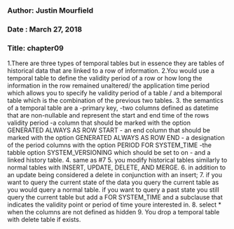### Author: Justin Mourfield
### Date : March 27, 2018
### Title: chapter09

1.There are three types of temporal tables but in essence they are tables of historical data that are linked to a row of information. 
2.You would use a temporal table to define the validity period of a row or how long the information in the row remained unaltered/ the application time period which allows you to specify he validity period of a table / and a bitemporal table which is the combination of the previous two tables. 
3. the semantics of a temporal table are a -primary key, -two columns defined as datetime that are non-nullable and represent the start and end time of the rows validity period -a column that should be marked with the option GENERATED ALWAYS AS ROW START - an end column that should be marked with the option  GENERATED ALWAYS AS ROW END - a designation of the period columns with the option PERIOD FOR SYSTEM_TIME	-the tabble option SYSTEM_VERSIONING which should be set to on - and a linked history table.
4.  same as #7
5. you modify historical tables similarly to normal tables with INSERT, UPDATE, DELETE, AND MERGE. 
6. in addition to an update being considered a delete in conjunction with an insert; 
7. if you want to query the current state of the data you query the current table as you would query a normal table. if you want to query a past state you still query the current table but add a FOR SYSTEM_TIME and a subclause that indicates the validity point or period of time youre interested in. 
8. select * when the columns are not defined as hidden 
9. You drop a temporal table with delete table if exists.